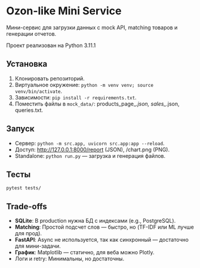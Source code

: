 # Ozon-like Mini Service

Мини-сервис для загрузки данных с mock API, matching товаров и генерации отчетов.

Проект реализован на Python 3.11.1

## Установка
1. Клонировать репозиторий.
2. Виртуальное окружение: `python -m venv venv; source venv/bin/activate`.
3. Зависимости: `pip install -r requirements.txt`.
4. Поместить файлы в `mock_data/`: products_page_*.json, sales_*.json, queries.txt.

## Запуск
- Сервер: `python -m src.app, uvicorn src.app:app --reload`.
- Доступ: http://127.0.0.1:8000/report (JSON), /chart.png (PNG).
- Standalone: `python run.py` — загрузка и генерация файлов.

## Тесты
`pytest tests/`

## Trade-offs
- **SQLite**: В production нужна БД с индексами (е.g., PostgreSQL).
- **Matching**: Простой подсчет слов — быстро, но (TF-IDF или ML лучше для прод).
- **FastAPI**: Async не используется, так как синхронный — достаточно для мини-задачи.
- **График**: Matplotlib — статично, для веба можно Plotly.
- Логи и retry: Минимальны, но достаточны.
